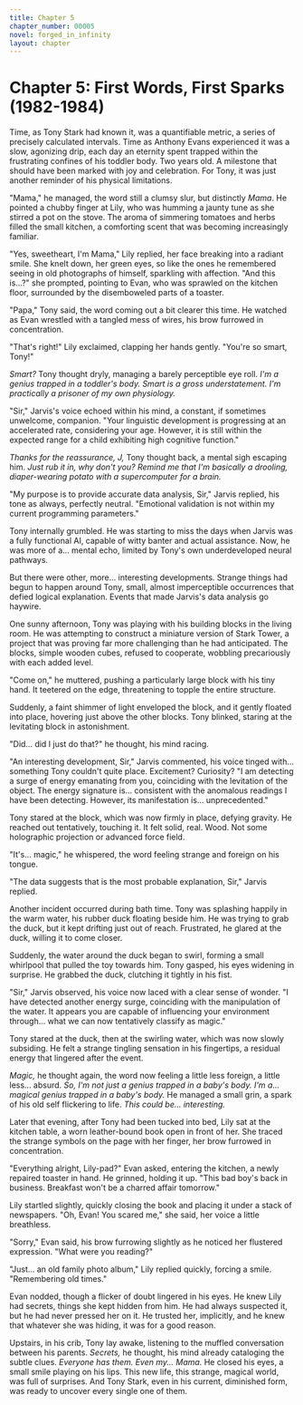 ```yaml
---
title: Chapter 5
chapter_number: 00005
novel: forged_in_infinity
layout: chapter
---
```


# **Chapter 5: First Words, First Sparks (1982-1984)**

Time, as Tony Stark had known it, was a quantifiable metric, a series of
precisely calculated intervals. Time as Anthony Evans experienced it was
a slow, agonizing drip, each day an eternity spent trapped within the
frustrating confines of his toddler body. Two years old. A milestone
that should have been marked with joy and celebration. For Tony, it was
just another reminder of his physical limitations.

"Mama," he managed, the word still a clumsy slur, but distinctly *Mama*.
He pointed a chubby finger at Lily, who was humming a jaunty tune as she
stirred a pot on the stove. The aroma of simmering tomatoes and herbs
filled the small kitchen, a comforting scent that was becoming
increasingly familiar.

"Yes, sweetheart, I'm Mama," Lily replied, her face breaking into a
radiant smile. She knelt down, her green eyes, so like the ones he
remembered seeing in old photographs of himself, sparkling with
affection. "And this is...?" she prompted, pointing to Evan, who was
sprawled on the kitchen floor, surrounded by the disemboweled parts of a
toaster.

"Papa," Tony said, the word coming out a bit clearer this time. He
watched as Evan wrestled with a tangled mess of wires, his brow furrowed
in concentration.

"That's right!" Lily exclaimed, clapping her hands gently. "You're so
smart, Tony!"

*Smart?* Tony thought dryly, managing a barely perceptible eye roll.
*I'm a genius trapped in a toddler's body. Smart is a gross
understatement. I'm practically a prisoner of my own physiology.*

"Sir," Jarvis's voice echoed within his mind, a constant, if sometimes
unwelcome, companion. "Your linguistic development is progressing at an
accelerated rate, considering your age. However, it is still within the
expected range for a child exhibiting high cognitive function."

*Thanks for the reassurance, J,* Tony thought back, a mental sigh
escaping him. *Just rub it in, why don't you? Remind me that I'm
basically a drooling, diaper-wearing potato with a supercomputer for a
brain.*

"My purpose is to provide accurate data analysis, Sir," Jarvis replied,
his tone as always, perfectly neutral. "Emotional validation is not
within my current programming parameters."

Tony internally grumbled. He was starting to miss the days when Jarvis
was a fully functional AI, capable of witty banter and actual
assistance. Now, he was more of a... mental echo, limited by Tony's own
underdeveloped neural pathways.

But there were other, more... interesting developments. Strange things
had begun to happen around Tony, small, almost imperceptible occurrences
that defied logical explanation. Events that made Jarvis's data analysis
go haywire.

One sunny afternoon, Tony was playing with his building blocks in the
living room. He was attempting to construct a miniature version of Stark
Tower, a project that was proving far more challenging than he had
anticipated. The blocks, simple wooden cubes, refused to cooperate,
wobbling precariously with each added level.

"Come on," he muttered, pushing a particularly large block with his tiny
hand. It teetered on the edge, threatening to topple the entire
structure.

Suddenly, a faint shimmer of light enveloped the block, and it gently
floated into place, hovering just above the other blocks. Tony blinked,
staring at the levitating block in astonishment.

"Did... did I just do that?" he thought, his mind racing.

"An interesting development, Sir," Jarvis commented, his voice tinged
with... something Tony couldn't quite place. Excitement? Curiosity? "I
am detecting a surge of energy emanating from you, coinciding with the
levitation of the object. The energy signature is... consistent with the
anomalous readings I have been detecting. However, its manifestation
is... unprecedented."

Tony stared at the block, which was now firmly in place, defying
gravity. He reached out tentatively, touching it. It felt solid, real.
Wood. Not some holographic projection or advanced force field.

"It's... magic," he whispered, the word feeling strange and foreign on
his tongue.

"The data suggests that is the most probable explanation, Sir," Jarvis
replied.

Another incident occurred during bath time. Tony was splashing happily
in the warm water, his rubber duck floating beside him. He was trying to
grab the duck, but it kept drifting just out of reach. Frustrated, he
glared at the duck, willing it to come closer.

Suddenly, the water around the duck began to swirl, forming a small
whirlpool that pulled the toy towards him. Tony gasped, his eyes
widening in surprise. He grabbed the duck, clutching it tightly in his
fist.

"Sir," Jarvis observed, his voice now laced with a clear sense of
wonder. "I have detected another energy surge, coinciding with the
manipulation of the water. It appears you are capable of influencing
your environment through... what we can now tentatively classify as
magic."

Tony stared at the duck, then at the swirling water, which was now
slowly subsiding. He felt a strange tingling sensation in his
fingertips, a residual energy that lingered after the event.

*Magic,* he thought again, the word now feeling a little less foreign, a
little less... absurd. *So, I'm not just a genius trapped in a baby's
body. I'm a... magical genius trapped in a baby's body.* He managed a
small grin, a spark of his old self flickering to life. *This could
be... interesting.*

Later that evening, after Tony had been tucked into bed, Lily sat at the
kitchen table, a worn leather-bound book open in front of her. She
traced the strange symbols on the page with her finger, her brow
furrowed in concentration.

"Everything alright, Lily-pad?" Evan asked, entering the kitchen, a
newly repaired toaster in hand. He grinned, holding it up. "This bad
boy's back in business. Breakfast won't be a charred affair tomorrow."

Lily startled slightly, quickly closing the book and placing it under a
stack of newspapers. "Oh, Evan! You scared me," she said, her voice a
little breathless.

"Sorry," Evan said, his brow furrowing slightly as he noticed her
flustered expression. "What were you reading?"

"Just... an old family photo album," Lily replied quickly, forcing a
smile. "Remembering old times."

Evan nodded, though a flicker of doubt lingered in his eyes. He knew
Lily had secrets, things she kept hidden from him. He had always
suspected it, but he had never pressed her on it. He trusted her,
implicitly, and he knew that whatever she was hiding, it was for a good
reason.

Upstairs, in his crib, Tony lay awake, listening to the muffled
conversation between his parents. *Secrets,* he thought, his mind
already cataloging the subtle clues. *Everyone has them. Even my...
Mama.* He closed his eyes, a small smile playing on his lips. This new
life, this strange, magical world, was full of surprises. And Tony
Stark, even in his current, diminished form, was ready to uncover every
single one of them.
